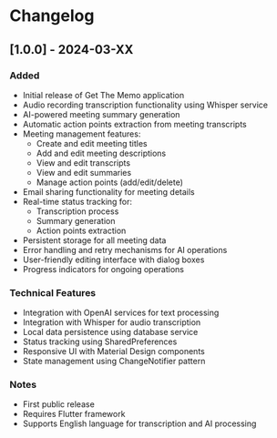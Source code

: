 # Changelog

## [1.0.0] - 2024-03-XX

### Added
- Initial release of Get The Memo application
- Audio recording transcription functionality using Whisper service
- AI-powered meeting summary generation
- Automatic action points extraction from meeting transcripts
- Meeting management features:
  - Create and edit meeting titles
  - Add and edit meeting descriptions
  - View and edit transcripts
  - View and edit summaries
  - Manage action points (add/edit/delete)
- Email sharing functionality for meeting details
- Real-time status tracking for:
  - Transcription process
  - Summary generation
  - Action points extraction
- Persistent storage for all meeting data
- Error handling and retry mechanisms for AI operations
- User-friendly editing interface with dialog boxes
- Progress indicators for ongoing operations

### Technical Features
- Integration with OpenAI services for text processing
- Integration with Whisper for audio transcription
- Local data persistence using database service
- Status tracking using SharedPreferences
- Responsive UI with Material Design components
- State management using ChangeNotifier pattern

### Notes
- First public release
- Requires Flutter framework
- Supports English language for transcription and AI processing 